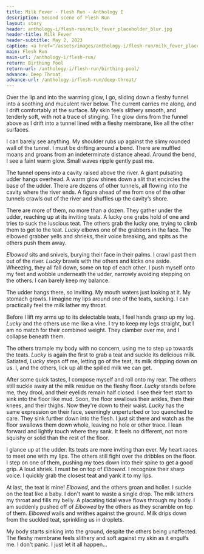 ```yaml
---
title: Milk Fever - Flesh Run - Anthology I
description: Second scene of Flesh Run
layout: story
header: anthology-i/flesh-run/milk_fever_placeholder_blur.jpg
header-title: Milk Fever
header-subtitle: May 2, 2023
caption: <a href="/assets/images/anthology-i/flesh-run/milk_fever_placeholder.jpg" target="_blank">AI placeholder artwork</a> generated above using <a href="https://creator.nightcafe.studio/creation/0Co6EK9h4RVLI0fXGEA5" target="_blank">SD 1.5</a> — <a href="https://creativecommons.org/publicdomain/zero/1.0/" target="_blank">CC0 1.0</a>
main: Flesh Run
main-url: /anthology-i/flesh-run/
return: Birthing Pool
return-url: /anthology-i/flesh-run/birthing-pool/
advance: Deep Throat
advance-url: /anthology-i/flesh-run/deep-throat/
---
```


Over the lip and into the warming glow, I go, sliding down a fleshy funnel into a soothing and muculent river below. The current carries me along, and I drift comfortably at the surface. My skin feels slithery smooth, and tenderly soft, with not a trace of stinging. The glow dims from the funnel above as I drift into a tunnel lined with a fleshy membrane, like all the other surfaces.

I can barely see anything. My shoulder rubs up against the slimy rounded wall of the tunnel. I must be drifting around a bend. There are muffled moans and groans from an indeterminate distance ahead. Around the bend, I see a faint warm glow. Small waves ripple gently past me.

The tunnel opens into a cavity raised above the river. A giant pulsating udder hangs overhead. A warm glow shines down a slit that encircles the base of the udder. There are dozens of other tunnels, all flowing into the cavity where the river ends. A figure ahead of me from one of the other tunnels crawls out of the river and shuffles up the cavity’s shore.

There are more of them, no more than a dozen. They gather under the udder, reaching up at its inviting teats. A lucky one grabs hold of one and tries to suck the luscious teat. The others grab the lucky one, trying to climb them to get to the teat. *Lucky* elbows one of the grabbers in the face. The elbowed grabber yells and shrieks, their voice breaking, and spits as the others push them away.

*Elbowed* sits and snivels, burying their face in their palms. I crawl past them out of the river. *Lucky* brawls with the others and kicks one aside. Wheezing, they all fall down, some on top of each other. I push myself onto my feet and wobble underneath the udder, narrowly avoiding stepping on the others. I can barely keep my balance.

The udder hangs there, so inviting. My mouth waters just looking at it. My stomach growls. I imagine my lips around one of the teats, sucking. I can practically feel the milk lather my throat.

Before I lift my arms up to its delectable teats, I feel hands grasp up my leg. *Lucky* and the others use me like a vine. I try to keep my legs straight, but I am no match for their combined weight. They clamber over me, and I collapse beneath them.

The others trample my body with no concern, using me to step up towards the teats. *Lucky* is again the first to grab a teat and suckle its delicious milk. Satiated, *Lucky* steps off me, letting go of the teat, its milk dripping down on us. I, and the others, lick up all the spilled milk we can get.

After some quick tastes, I compose myself and roll onto my rear. The others still suckle away at the milk residue on the fleshy floor. *Lucky* stands before me, they drool, and their eyelids remain half closed. I see their feet start to sink into the floor like mud. Soon, the floor swallows their ankles, then their knees, and their thighs. Now they're down to their waist. *Lucky* has the same expression on their face, seemingly unperturbed or too quenched to care. They sink further down into the flesh. I just sit there and watch as the floor swallows them down whole, leaving no hole or other trace. I lean forward and lightly touch where they sank. It feels no different, not more squishy or solid than the rest of the floor.

I glance up at the udder. Its teats are more inviting than ever. My heart races to meet one with my lips. The others still fight over the dribbles on the floor. I step on one of them, pushing my toes down into their spine to get a good grip. A loud shriek. I must be on top of *Elbowed*. I recognize their sharp voice. I quickly grab the closest teat and yank it to my lips.

At last, the teat is mine! *Elbowed*, and the others groan and holler. I suckle on the teat like a baby. I don't want to waste a single drop. The milk lathers my throat and fills my belly. A placating tidal wave flows through my body. I am suddenly pushed off of *Elbowed* by the others as they scramble on top of them. *Elbowed* wails and writhes against the ground. Milk drips down from the suckled teat, sprinkling us in droplets.

My body starts sinking into the ground, despite the others being unaffected. The fleshy membrane feels slithery and soft against my skin as it engulfs me. I don't panic. I just let it all happen...